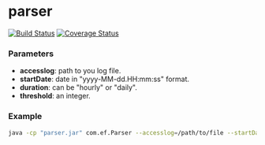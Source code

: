 parser
========
[![Build Status](https://travis-ci.org/hashiCode/parser.svg?branch=master)](https://travis-ci.org/hashiCode/parser)
[![Coverage Status](https://coveralls.io/repos/github/hashiCode/parser/badge.svg?branch=master)](https://coveralls.io/github/hashiCode/parser?branch=master)

### Parameters

* **accesslog**: path to you log file.
* **startDate**: date in "yyyy-MM-dd.HH:mm:ss" format.
* **duration**: can be "hourly" or "daily".
* **threshold**: an integer.

### Example
```bash
java -cp "parser.jar" com.ef.Parser --accesslog=/path/to/file --startDate=2017-01-01.13:00:00 --duration=hourly --threshold=100
```